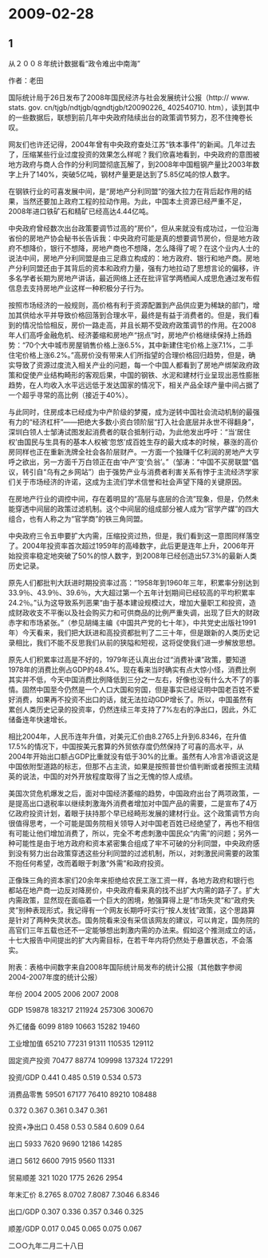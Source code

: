 # 2009-02-28

## 1

从２００８年统计数据看“政令难出中南海”


作者：老田


国际统计局于26日发布了2008年国民经济与社会发展统计公报（http:// www. stats. gov. cn/tjgb/ndtjgb/qgndtjgb/t20090226_ 402540710. htm），读到其中的一些数据后，联想到前几年中央政府陆续出台的政策调节努力，忍不住掩卷长叹。


网友们也许还记得，2004年曾有中央政府查处江苏“铁本事件”的新闻。几年过去了，压缩某些行业过度投资的效果怎么样呢？我们欣喜地看到，中央政府的意图被地方政府与商人合作的分利同盟彻底瓦解了，到2008年中国粗钢产量比2003年数字上升了140%，突破5亿吨，钢材产量更是达到了5.85亿吨的惊人数字。


在钢铁行业的可喜发展中间，是“房地产分利同盟”的强大拉力在背后起作用的结果，当然还要加上政府工程的拉动作用。为此，中国本土资源已经严重不足，2008年进口铁矿石和精矿已经高达4.44亿吨。


中央政府曾经数次出台政策要调节过高的“房价”，但从来就没有成功过，一位沿海省份的房地产协会秘书长告诉我：中央政府可能是真的想要调节房价，但是地方政府不想降价，银行不想降，房地产商也不想降，怎么降得了呢？在这个业内人士的说法中间，房地产分利同盟是由三足鼎立构成的：地方政府、银行和地产商。房地产分利同盟还由于其背后的资本和政府力量，强有力地拉动了思想言论的偏移，许多名学者长期为房地产讲话，最近网络上还在批评官学两栖闻人成思危通过发布假信息去支持房地产业这样一种积极分子行为。


按照市场经济的一般规则，高价格有利于资源配置到产品供应更为稀缺的部门，增加其供给水平并导致价格回落到合理水平，最终是有益于消费者的。但是，我们看到的情况恰恰相反，房价一路走高，并且长期不受政府政策调节的作用。在2008年人们高呼金融危机、经济萎缩和房地产“拐点”时，房地产价格继续保持上扬趋势：“70个大中城市房屋销售价格上涨6.5%，其中新建住宅价格上涨7.1%，二手住宅价格上涨6.2%。”高房价没有带来人们所指望的合理价格回归趋势，但是，确实导致了资源过度流入相关产业的问题，每一个中国人都看到了房地产绑架政府政策和促使产业结构畸形的客观后果，中国的钢铁、水泥和建材行业呈现出恶性膨胀趋势，在人均收入水平远远低于发达国家的情况下，相关产品全球产量中间占据了一个超乎寻常的高比例（接近于40%）。


与此同时，住房成本已经成为中产阶级的梦魇，成为逆转中国社会流动机制的最强有力的“经济杠杆”――把绝大多数小资白领阶层“打入社会底层并永世不得翻身”，深圳白领人士邹涛试图发起消费者的联合抵制行动，为此他发出呼吁：“当‘居住权’由国民与生具有的基本人权被‘忽悠’成百姓生存的最大成本的时候，暴涨的高价房同样也正在重新洗牌全社会各阶层财产。一方面一个独赚千亿利润的房地产大亨呼之欲出，另一方面千万白领正在由‘中产’变‘负翁’。”（邹涛：“中国不买房联盟”倡议，转引自“乌有之乡网站”）由于强势产业与消费者利害关系有悖于主流经济学家们关于市场经济的许诺，这成为主流们学术信誉和社会声望下降的关键原因。


在房地产行业的调控中间，存在着明显的“高层与底层的合流”现象，但是，仍然未能穿透中间层的政策过滤机制。这个中间层的组成部分被人成为“官学产媒”的四大组合，也有人称之为“官学商”的铁三角同盟。


中央政府三令五申要扩大内需，压缩投资过热，但是，我们看到这一意图同样落空了。2004年投资率首次超过1959年的高峰数字，此后更是连年上升，2006年开始投资率稳定地突破了50%的惊人数字，到2008年已经创造出57.3%的最新人类历史记录。


原先人们都批判大跃进时期投资率过高：“1958年到1960年三年，积累率分别达到33.9％、43.9％、39.6％，大大超过第一个五年计划期间已经较高的平均积累率24.2％。”认为这导致系列恶果“由于基本建设规模过大，增加大量职工和投资，造成财政收支不平衡以及社会购买力和可供商品的比例严重失调，出现了巨大的财政赤字和市场紧张。”（参见胡绳主编《中国共产党的七十年》，中共党史出版社1991年）今天看来，我们把大跃进和高投资都批判了二三十年，但是跟新的人类历史记录相比，我们不能不反思我们从前的狭隘和短视，这将促使我们进一步解放思想。


原先人们积累率过高是不好的，1979年还认真出台过“消费补课”政策，要知道1978年的消费比例占GDP的48.4%。现在看来当时确实有点大惊小怪，消费比例其实并不低，今天中国消费比例降低到三分之一左右，好像也没有什么大不了的事情。固然中国至今仍然是一个人口大国和穷国，但是事实已经证明中国老百姓不爱好消费，如果再不投资不出口的话，就无法拉动GDP增长了。所以，中国虽然有累创人类历史记录的投资率，仍然连续三年支持了7%左右的净出口，因此，外汇储备连年快速增长。


相比2004年，人民币连年升值，对美元汇价由8.2765上升到6.8346，在升值17.5%的情况下，中国按美元套算的外贸依存度仍然保持了可喜的高水平，从2004年开始出口额占GDP比重就没有低于30%的比重。虽然有人冷言冷语说这是中国依附型道路的标志，但那不占主流，如果是按照普世价值判断或者按照主流精英的说法，中国的对外开放程度取得了当之无愧的惊人成绩。


美国次贷危机爆发之后，面对中国经济萎缩的趋势，中国政府出台了两项政策，一是提高出口退税率以继续刺激海外消费者增加对中国产品的需要，二是宣布了4万亿政府投资计划，着眼于扶持那个早已经畸形发展的建材行业。这个政策调节方向很值得思考，一个可能是国务院相关领导人对中国老百姓已经绝望了，再也不相信有可能让他们增加消费了，所以，完全不考虑刺激中国民众“内需”的问题；另外一种可能性是由于地方政府和资本紧密集合组成了牢不可破的分利同盟，中央政府感到没有努力出台政策穿透这些分利同盟的过滤机制，所以，对刺激民间需要的政策不抱任何希望，改而着眼于刺激“外需”和政府投资。


正像珠三角的资本家们20余年来拒绝给农民工涨工资一样，各地方政府和银行也都站在地产商一边反对降房价，中央政府看来真的找不出扩大内需的路子了。扩大内需政策，显然现在面临着一个巨大的困境，勉强算得上是“市场失灵”和“政府失灵”别种表现形式，我记得有一个网友长期呼吁实行“按人发钱”政策，这个思路算是针对了两种失灵状态。国务院看来没有采信该网友的建议，可以肯定，国务院的高官们三年五载也还不一定能够想出刺激内需的办法来。假如这个推测成立的话，十七大报告中间提出的扩大内需目标，在若干年内将仍然处于悬置状态，不会落实。


附表：表格中间数字来自2008年国际统计局发布的统计公报（其他数字参阅2004-2007年度的统计公报）

年份 2004 2005 2006 2007 2008  

GDP 159878 183217 211924 257306 300670  

外汇储备 6099 8189 10663 15282 19460  

工业增加值 65210 77231 91311 110535 129112  

固定资产投资 70477 88774 109998 137324 172291  

投资/GDP 0.441 0.485 0.519 0.534 0.573  

消费品零售 59501 67177 76410 89210 108488  

0.372 0.367 0.361 0.347 0.361  

投资+净出口 0.458 0.53 0.584 0.609 0.64  

出口 5933 7620 9690 12186 14285  

进口 5612 6600 7915 9560 11331  

贸易顺差 321 1020 1775 2626 2954  

年末汇价 8.2765 8.0702 7.8087 7.3046 6.8346  

出口/GDP 0.307 0.336 0.357 0.346 0.325  

顺差/GDP 0.017 0.045 0.065 0.075 0.067


二○○九年二月二十八日




